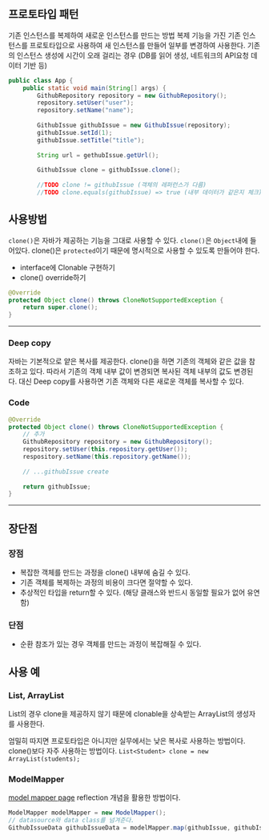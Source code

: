 ## 프로토타입 패턴
기존 인스턴스를 복제하여 새로운 인스턴스를 만드는 방법
복제 기능을 가진 기존 인스턴스를 프로토타입으로 사용하여 새 인스턴스를 만들어 일부를 변경하여 사용한다.
기존의 인스턴스 생성에 시간이 오래 걸리는 경우 (DB를 읽어 생성, 네트워크의 API요청 데이터 기반 등) 

```java
public class App {
	public static void main(String[] args) {
    	GithubRepository repository = new GithubRepository();
        repository.setUser("user");
        repository.setName("name");
        
        GithubIssue githubIssue = new GithubIssue(repository);
        githubIssue.setId(1);
        githubIssue.setTitle("title");
        
        String url = gethubIssue.getUrl();
        
        GithubIssue clone = githubIssue.clone();
        
        //TODO clone != githubIssue (객체의 레퍼런스가 다름)
        //TODO clone.equals(githubIssue) => true (내부 데이터가 같은지 체크)
```

## 사용방법

`clone()`은 자바가 제공하는 기능을 그대로 사용할 수 있다.
`clone()`은 `Object`내에 들어있다. clone()은 `protected`이기 때문에 명시적으로 사용할 수 있도록 만들어야 한다.
- interface에 Clonable 구현하기
- clone() override하기

```java
@Override
protected Object clone() throws CloneNotSupportedException {
	return super.clone();
}
```

<hr/>

### Deep copy
자바는 기본적으로 얕은 복사를 제공한다. clone()을 하면 기존의 객체와 같은 값을 참조하고 있다. 따라서 기존의 객체 내부 값이 변경되면 복사된 객체 내부의 값도 변경된다. 대신 Deep copy를 사용하면 기존 객체와 다른 새로운 객체를 복사할 수 있다.

### Code

```java
@Override
protected Object clone() throws CloneNotSupportedException {
	// 추가
    GithubRepository repository = new GithubRepository();
    repository.setUser(this.repository.getUser());
    respository.setName(this.repository.getName());
     
    // ...githubIssue create
    
	return githubIssue;
}
```

<hr/>

## 장단점
### 장점
- 복잡한 객체를 만드는 과정을 clone() 내부에 숨길 수 있다.
- 기존 객체를 복제하는 과정의 비용이 크다면 절약할 수 있다.
- 추상적인 타입을 return할 수 있다. (해당 클래스와 반드시 동일할 필요가 없어 유연함)

### 단점
- 순환 참조가 있는 경우 객체를 만드는 과정이 복잡해질 수 있다.


## 사용 예
### List, ArrayList
List의 경우 clone을 제공하지 않기 때문에 clonable을 상속받는 ArrayList의 생성자를 사용한다.

엄밀히 따지면 프로토타입은 아니지만 실무에서는 낮은 복사로 사용하는 방법이다. clone()보다 자주 사용하는 방법이다.
`List<Student> clone = new ArrayList(students);`

### ModelMapper
[model mapper page](modelmapper.org)
reflection 개념을 활용한 방법이다.

```java
ModelMapper modelMapper = new ModelMapper();
// datasource와 data class를 넘겨준다.
GithubIssueData githubIssueData = modelMapper.map(githubIssue, githubIssueData.class);
```


